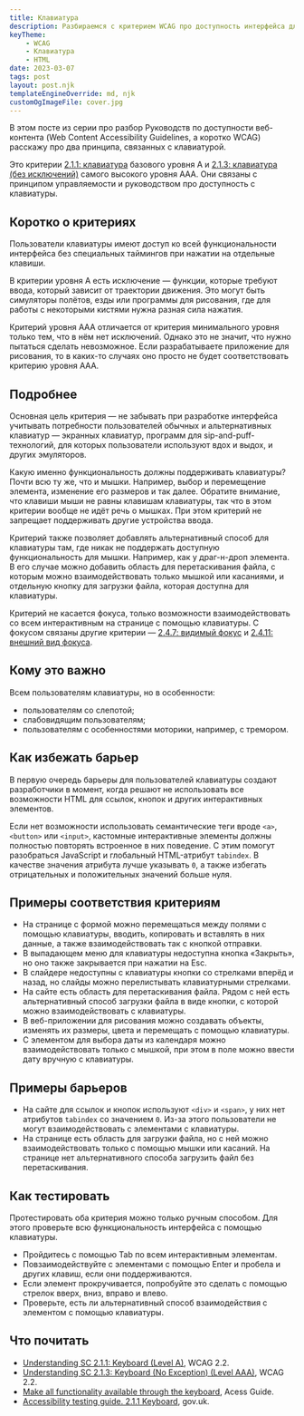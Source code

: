 ```yaml
---
title: Клавиатура
description: Разбираемся с критерием WCAG про доступность интерфейса для клавиатуры.
keyTheme:
    - WCAG
    - Клавиатура
    - HTML
date: 2023-03-07
tags: post
layout: post.njk
templateEngineOverride: md, njk
customOgImageFile: cover.jpg
---
```

В этом посте из серии про разбор Руководств по доступности веб-контента (Web Content Accessibility Guidelines, а коротко WCAG) расскажу про два принципа, связанных с клавиатурой.

Это критерии [2.1.1: клавиатура](https://www.w3.org/TR/WCAG22/#keyboard) базового уровня A и [2.1.3: клавиатура (без исключений)](https://www.w3.org/TR/WCAG22/#keyboard-no-exception) самого высокого уровня AAA. Они связаны с принципом управляемости и руководством про доступность с клавиатуры.

## Коротко о критериях

Пользователи клавиатуры имеют доступ ко всей функциональности интерфейса без специальных таймингов при нажатии на отдельные клавиши.

В критерии уровня A есть исключение — функции, которые требуют ввода, который зависит от траектории движения. Это могут быть симуляторы полётов, езды или программы для рисования, где для работы с некоторыми кистями нужна разная сила нажатия.

Критерий уровня AAA отличается от критерия минимального уровня только тем, что в нём нет исключений. Однако это не значит, что нужно пытаться сделать невозможное. Если разрабатываете приложение для рисования, то в каких-то случаях оно просто не будет соответствовать критерию уровня AAA.

## Подробнее

Основная цель критерия — не забывать при разработке интерфейса учитывать потребности пользователей обычных и альтернативных клавиатур — экранных клавиатур, программ для sip-and-puff-технологий, для которых пользователи используют вдох и выдох, и других эмуляторов.

Какую именно функциональность должны поддерживать клавиатуры? Почти всю ту же, что и мышки. Например, выбор и перемещение элемента, изменение его размеров и так далее. Обратите внимание, что клавиши мыши не равны клавишам клавиатуры, так что в этом критерии вообще не идёт речь о мышках. При этом критерий не запрещает поддерживать другие устройства ввода.

Критерий также позволяет добавлять альтернативный способ для клавиатуры там, где никак не поддержать доступную функциональность для мышки. Например, как у драг-н-дроп элемента. В его случае можно добавить область для перетаскивания файла, с которым можно взаимодействовать только мышкой или касаниями, и отдельную кнопку для загрузки файла, которая доступна для клавиатуры.

Критерий не касается фокуса, только возможности взаимодействовать со всем интерактивным на странице с помощью клавиатуры. С фокусом связаны другие критерии — [2.4.7: видимый фокус](https://tatiana-fokina-blog.ru/posts/wcag-focus-visible/) и [2.4.11: внешний вид фокуса](https://tatiana-fokina-blog.ru/posts/wcag-focus-appearance/).

## Кому это важно

Всем пользователям клавиатуры, но в особенности:

- пользователям со слепотой;
- слабовидящим пользователям;
- пользователям с особенностями моторики, например, с тремором.

## Как избежать барьер

В первую очередь барьеры для пользователей клавиатуры создают разработчики в момент, когда решают не использовать все возможности HTML для ссылок, кнопок и других интерактивных элементов.

Если нет возможности использовать семантические теги вроде `<a>`, `<button>` или `<input>`, кастомные интерактивные элементы должны полностью повторять встроенное в них поведение. С этим помогут разобраться JavaScript и глобальный HTML-атрибут `tabindex`. В качестве значения атрибута лучше указывать `0`, а также избегать отрицательных и положительных значений больше нуля.

## Примеры соответствия критериям

- На странице с формой можно перемещаться между полями с помощью клавиатуры, вводить, копировать и вставлять в них данные, а также взаимодействовать так с кнопкой отправки.
- В выпадающем меню для клавиатуры недоступна кнопка «Закрыть», но оно также закрывается при нажатии на Esc.
- В слайдере недоступны с клавиатуры кнопки со стрелками вперёд и назад, но слайды можно перелистывать клавиатурными стрелками.
- На сайте есть область для перетаскивания файла. Рядом с ней есть альтернативный способ загрузки файла в виде кнопки, с которой можно взаимодействовать с клавиатуры.
- В веб-приложении для рисования можно создавать объекты, изменять их размеры, цвета и перемещать с помощью клавиатуры.
- С элементом для выбора даты из календаря можно взаимодействовать только с мышкой, при этом в поле можно ввести дату вручную с клавиатуры.

## Примеры барьеров

- На сайте для ссылок и кнопок используют `<div>` и `<span>`, у них нет атрибутов `tabindex` со значением `0`. Из-за этого пользователи не могут взаимодействовать с элементами с клавиатуры.
- На странице есть область для загрузки файла, но с ней можно взаимодействовать только с помощью мышки или касаний. На странице нет альтернативного способа загрузить файл без перетаскивания.

## Как тестировать

Протестировать оба критерия можно только ручным способом. Для этого проверьте всю функциональность интерфейса с помощью клавиатуры.

- Пройдитесь с помощью Tab по всем интерактивным элементам.
- Повзаимодействуйте с элементами с помощью Enter и пробела и других клавиш, если они поддерживаются.
- Если элемент прокручивается, попробуйте это сделать с помощью стрелок вверх, вниз, вправо и влево.
- Проверьте, есть ли альтернативный способ взаимодействия с элементом с помощью клавиатуры.

## Что почитать

- [Understanding SC 2.1.1: Keyboard (Level A)](https://www.w3.org/WAI/WCAG22/Understanding/keyboard), WCAG 2.2.
- [Understanding SC 2.1.3: Keyboard (No Exception) (Level AAA)](https://www.w3.org/WAI/WCAG22/Understanding/keyboard-no-exception), WCAG 2.2.
- [Make all functionality available through the keyboard](https://www.accessguide.io/guide/keyboard), Acess Guide.
- [Accessibility testing guide. 2.1.1 Keyboard](https://github.com/alphagov/wcag-primer/wiki/2.1.1#211-keyboard), gov.uk.
